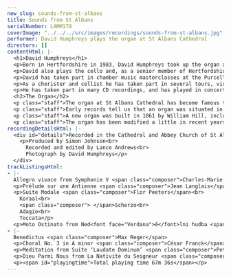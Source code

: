 ```yaml
---
new_slug: sounds-from-st-albans
title: Sounds from St Albans
serialNumber: LAMM178
coverImage: "../../../src/images/recordings/sounds-from-st-albans.jpg"
performer: David Humphreys plays the organ at St Albans Cathedral
directors: []
contentHtml: |-
  <h1>David Humphreys</h1>
  <p>Born in Hertfordshire in 1983, David Humphreys took up the organ aged 13, learning at St. Albans Abbey with Peter Dyke and Andrew Lucas. On leaving St Albans School, he studied at the Royal Academy of Music with David Titterington, gaining a first at the end of the Organ Foundation Course. At the same time, he held the Organ Scholarship at All Saints, Margaret Street. He then spent a year as Organ Scholar at St Albans Abbey, where he regularly accompanied both the Cathedral Choir and the Abbey Girls Choir. In September 2004, he went up to Jesus College, Cambridge as Organ Scholar, to read music.</p>
  <p>David also plays the cello and, as a senior member of Hertfordshire County Youth Orchestra, performed at many of the top concert venues in the UK, playing both cello and organ at the Royal Albert Hall, the Royal Festival Hall, and St John's, Smith Square. During 2002, he performed cello and organ concertos with local orchestras.</p>
  <p>David has taken part in chamber music masterclasses at the Purcell Room, the Menuhin School and Trinity College, London, and as an organist has performed in masterclasses with Dr Ewald Kooiman (Royal College of Organists) and Dr Peter Hurford (2003 St Albans International Organ Festival).</p>
  <p>As a chorister and cellist he has taken part in several tours, visiting Germany, Austria, Hungary and Poland. Further European tours are planned in 2005 with the Jesus College choirs.</p>
  <p>He has taken part in many CD recordings, and has played in concerts with John Lill, Jack Brymer, and Philip Langridge. While at St Albans Abbey he acted as accompanist for several choral societies, including the St Albans Bach Choir, for whom he recently played organ and continuo with the City of London Sinfonia.</p>
  <h2>The Organ</h2>
  <p class="staff">The organ at St Albans Cathedral has become famous throughout the world due to the St Albans International Organ Festival, founded by Peter Hurford in 1963. The Cathedral organ was rebuilt by Harrison and Harrison in 1962 to a design by Ralph Downes (Organist at Brompton Oratory), working in close collaboration with Peter Hurford (Master of the Music at St Albans Cathedral from 1958 to 1978). The organ is a particularly versatile instrument, capable of reflecting all schools of organ composition, providing the daily accompaniment for the Cathedral Choirs, leading and accompanying congregational singing and being at the centre of the International Organ Festival competitions and concerts.</p>
  <p class="staff">Early records tell us that an organ was situated in the Chapel of St Mary in 1380, and that an Organist named Adam was in post in 1302, when John de Maryns was elected Abbot. The distinguished composer Robert Fayrfax was Organist at St Albans Abbey from c1498 to 1502, but records are sketchy until 1820, when Thomas Fowler was appointed. No mention is made of an organ in an inventory dated 1 November 1552, and there is no record of an organ until 1820, when an instrument by Father Smith and John Byfield, originally built by Father Smith for St Dunstan’s in the East in 1670, was installed.</p>
  <p class="staff">A new organ was built in 1861 by William Hill, including the Father Smith Open Diapason from tenor C. The Abbey Church became the Cathedral of the new Diocese of St Albans in 1877, and in 1908 the organ was rebuilt with new oak cases (still in use today) by the firm of Abbott and Smith of Leeds. The organ was subsequently remodelled by Henry Willis and Son in 1929. It was decided however in 1958 that the instrument should be completely rebuilt, this time by Harrison and Harrison of Durham. Between 1959 and 1962 services were accompanied by a two-manual organ with 13 speaking stops, placed on the centre of the nave screen. The rebuilt organ was dedicated by the Bishop of St Albans on 18 November 1962.</p>
  <p class="staff">The organ has been modified a little in recent years. In 1972 the nave of the Cathedral was reordered in response to changing liturgical needs, and at this time the manual mixtures were slightly raised in pitch and the console was moved to the centre of the organ loft with the organist facing west. In 1991 the Swell Cymbel was replaced by a three-rank Mixture designed by Mark Venning and Peter Hopps of Harrison and Harrison.</p>
recordingDetailsHtml: |-
  <div id="details">Recorded in the Cathedral and Abbey Church of St Alban on 6th and 7th August 2004 by kind permission of Andrew Lucas (Master of the Music) and the Dean and Chapter
    <p>Produced by Simon Johnson<br>
      Recorded and edited by Lance Andrews<br>
      Photograph by David Humphreys</p>
  </div>
trackListingsHtml:
- |-
  Allegro vivace from Symphonie V <span class="composer">Charles-Marie Widor</span>
  <p>Prélude sur une Antienne <span class="composer">Jean Langlais</span></p>
  <p>Suite Modale <span class="composer">Flor Peeters</span><br>
    Koraal<br>
    <span class="composer"> </span>Scherzo<br>
    Adagio<br>
    Toccata</p>
  <p>Moto Ostinato from Ned<font face="Verdana">ě</font>lni hudba <span class="composer">Petr Eben</span></p>
- |-
  Benedictus <span class="composer">Max Reger</span>
  <p>Choral No. 3 in A minor <span class="composer">César Franck</span></p>
  <p>Meditation from Suite ‘Laudate Dominum’ <span class="composer">Peter Hurford</span></p>
  <p>Dieu Parmi Nous from La Nativité du Seigneur <span class="composer">Olivier Messiaen</span></p>
  <p><span id="playingtime">Total playing time 67m 36s</span></p>
---
```


